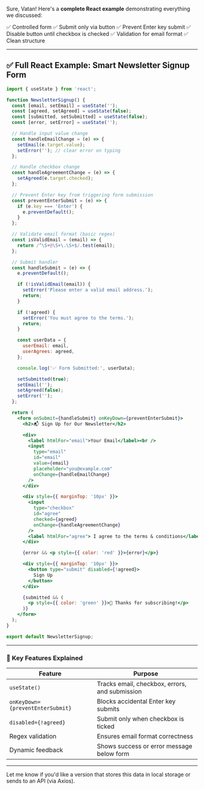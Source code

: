 Sure, Vatan! Here's a **complete React example** demonstrating everything we discussed:

✅ Controlled form
✅ Submit only via button
✅ Prevent Enter key submit
✅ Disable button until checkbox is checked
✅ Validation for email format
✅ Clean structure

---

## ✅ Full React Example: Smart Newsletter Signup Form

```jsx
import { useState } from 'react';

function NewsletterSignup() {
  const [email, setEmail] = useState('');
  const [agreed, setAgreed] = useState(false);
  const [submitted, setSubmitted] = useState(false);
  const [error, setError] = useState('');

  // Handle input value change
  const handleEmailChange = (e) => {
    setEmail(e.target.value);
    setError(''); // clear error on typing
  };

  // Handle checkbox change
  const handleAgreementChange = (e) => {
    setAgreed(e.target.checked);
  };

  // Prevent Enter key from triggering form submission
  const preventEnterSubmit = (e) => {
    if (e.key === 'Enter') {
      e.preventDefault();
    }
  };

  // Validate email format (basic regex)
  const isValidEmail = (email) => {
    return /^\S+@\S+\.\S+$/.test(email);
  };

  // Submit handler
  const handleSubmit = (e) => {
    e.preventDefault();

    if (!isValidEmail(email)) {
      setError('Please enter a valid email address.');
      return;
    }

    if (!agreed) {
      setError('You must agree to the terms.');
      return;
    }

    const userData = {
      userEmail: email,
      userAgrees: agreed,
    };

    console.log('✅ Form Submitted:', userData);

    setSubmitted(true);
    setEmail('');
    setAgreed(false);
    setError('');
  };

  return (
    <form onSubmit={handleSubmit} onKeyDown={preventEnterSubmit}>
      <h2>📬 Sign Up for Our Newsletter</h2>

      <div>
        <label htmlFor="email">Your Email</label><br />
        <input
          type="email"
          id="email"
          value={email}
          placeholder="you@example.com"
          onChange={handleEmailChange}
        />
      </div>

      <div style={{ marginTop: '10px' }}>
        <input
          type="checkbox"
          id="agree"
          checked={agreed}
          onChange={handleAgreementChange}
        />
        <label htmlFor="agree"> I agree to the terms & conditions</label>
      </div>

      {error && <p style={{ color: 'red' }}>{error}</p>}

      <div style={{ marginTop: '10px' }}>
        <button type="submit" disabled={!agreed}>
          Sign Up
        </button>
      </div>

      {submitted && (
        <p style={{ color: 'green' }}>🎉 Thanks for subscribing!</p>
      )}
    </form>
  );
}

export default NewsletterSignup;
```

---

### 🧠 Key Features Explained

| Feature                          | Purpose                                        |
| -------------------------------- | ---------------------------------------------- |
| `useState()`                     | Tracks email, checkbox, errors, and submission |
| `onKeyDown={preventEnterSubmit}` | Blocks accidental Enter key submits            |
| `disabled={!agreed}`             | Submit only when checkbox is ticked            |
| Regex validation                 | Ensures email format correctness               |
| Dynamic feedback                 | Shows success or error message below form      |

---

Let me know if you'd like a version that stores this data in local storage or sends to an API (via Axios).
